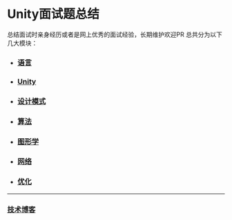 # Unity面试题总结
总结面试时亲身经历或者是网上优秀的面试经验，长期维护欢迎PR
总共分为以下几大模块：
- ### [语言](https://github.com/Lafree317/Unity-InterviewQuestion/blob/master/%E8%AF%AD%E8%A8%80.md)
- ### [Unity](https://github.com/Lafree317/Unity-InterviewQuestion/blob/master/UnityEngine.md)
- ### [设计模式](https://github.com/Lafree317/Unity-InterviewQuestion/blob/master/%E8%AE%BE%E8%AE%A1%E6%A8%A1%E5%BC%8F.md)
- ### [算法](https://github.com/Lafree317/Unity-InterviewQuestion/blob/master/%E7%AE%97%E6%B3%95.md)
- ### [图形学](https://github.com/Lafree317/Unity-InterviewQuestion/blob/master/%E5%9B%BE%E5%BD%A2%E5%AD%A6.md)
- ### [网络](https://github.com/Lafree317/Unity-InterviewQuestion/blob/master/%E7%BD%91%E7%BB%9C.md)
- ### [优化](https://github.com/Lafree317/Unity-InterviewQuestion/blob/master/%E4%BC%98%E5%8C%96.md)

---
### [技术博客](https://github.com/Lafree317/Unity-InterviewQuestion/blob/master/%E4%BC%98%E7%A7%80%E5%8D%9A%E5%AE%A2.md)
